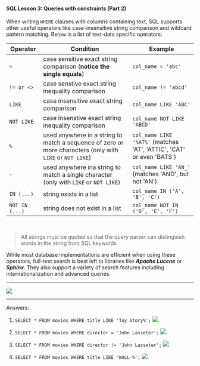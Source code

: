 #### SQL Lesson 3: Queries with constraints (Part 2)

When writing `WHERE` clauses with columns containing text, SQL supports other useful operators like case-insensitive string comparison and wildcard pattern matching. Below is a list of text-data specific operators:

| Operator       | Condition                                                                                                 | Example                                                              |
| -------------- | --------------------------------------------------------------------------------------------------------- | -------------------------------------------------------------------- |
| `=`            | case sensitive exact string comparison (**notice the single equals**)                                     | `col_name = 'abc'`                                                   |
| `!= or <>`     | case senstive exact string inequality comparison                                                          | `col_name != 'abcd'`                                                 |
| `LIKE`         | case insensitive exact string comparison                                                                  | `col_name LIKE 'ABC'`                                                |
| `NOT LIKE`     | case insenstive exact string inequality comparison                                                        | `col_name NOT LIKE 'ABCD'`                                           |
| `%`            | used anywhere in a string to match a sequence of zero or more characters (only with `LIKE` or `NOT LIKE`) | `col_name LIKE '%AT%'` (matches 'AT', 'ATTIC', 'CAT' or even 'BATS') |
| `-`            | used anywhere ina string to match a single character (only with `LIKE` or `NOT LIKE`)                     | `col_name LIKE 'AN_'` (matches 'AND', but not 'AN')                  |
| `IN (...)`     | string exists in a list                                                                                   | `col_name IN ('A', 'B', 'C')`                                        |
| `NOT IN (...)` | string does not exist in a list                                                                           | `col_name NOT IN ('D', 'E', 'F')`                                    |

<br/>

> All strings must be quoted so that the query parser can distinguish words in the string from SQL keywords

While most database implementations are efficient when using these operators, full-text search is best left to libraries like **_Apache Lucene_** or **_Sphinx_**. They also support a variety of search features including internationalization and advanced queries.

---

![](images/sql_6.png)

---

Answers:

1. `SELECT * FROM movies WHERE title LIKE 'Toy Story%';`
   ![](images/lesson3answer_1.png)
   <br/>

2. `SELECT * FROM movies WHERE director = 'John Lasseter';`
   ![](images/lesson3answer_2.png)
   <br/>

3. `SELECT * FROM movies WHERE director != 'John Lasseter';`
   ![](images/lesson3answer_3.png)
   <br/>

4. `SELECT * FROM movies WHERE title LIKE 'WALL-%';`
   ![](images/lesson3answer_4.png)
